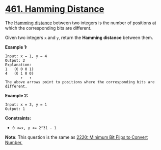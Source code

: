 # [461. Hamming Distance](https://leetcode.com/problems/hamming-distance/description/)

The <a href="https://en.wikipedia.org/wiki/Hamming_distance" target="_blank">Hamming distance</a> between two integers is the number of positions at which the corresponding bits are different.

Given two integers `x` and `y`, return the **Hamming distance**  between them.

**Example 1:** 

```
Input: x = 1, y = 4
Output: 2
Explanation:
1   (0 0 0 1)
4   (0 1 0 0)
       ↑   ↑
The above arrows point to positions where the corresponding bits are different.
```

**Example 2:** 

```
Input: x = 3, y = 1
Output: 1
```

**Constraints:** 

- `0 <=x, y <= 2^31 - 1`

**Note:**  This question is the same as <a href="https://leetcode.com/problems/minimum-bit-flips-to-convert-number/description/" target="_blank"> 2220: Minimum Bit Flips to Convert Number.</a>